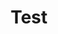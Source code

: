 ---
layout: page
title: Test
permalink: /test
section: test
intro_paragraph: |
  This is an example of a standard Jekyll page. You can edit it with Netlify
  CMS, accessible at `/admin/index.html` or by editing `pages/test.md` in a text editor.
---